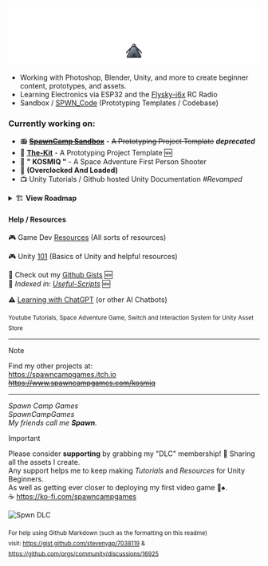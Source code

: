 ![SpawnCampGames](https://github.com/SpawnCampGames/Resources/blob/main/101/img/SPWN_GITHUB_HEADER.png)
- Working with Photoshop, Blender, Unity, and more to create beginner content, prototypes, and assets.
- Learning Electronics via ESP32 and the [Flysky-i6x](https://github.com/SpawnCampGames/flysky-i6x) RC Radio
- Sandbox / [SPWN_Code](https://github.com/SpawnCampGames/The-Kit/tree/main/Documentation/SPWN_Code.md) (Prototyping Templates / Codebase)

### Currently working on:
- 📻 ~~[**SpawnCamp Sandbox**](https://www.github.com/spawncampgames/Sandbox)~~ - ~~A Prototyping Project Template~~ **_deprecated_**
- 🧰 [**The-Kit**](https://github.com/SpawnCampGames/The-Kit/blob/main/readme.md) - A Prototyping Project Template 🆕  
- 👾 **" KOSMIQ "** - A Space Adventure First Person Shooter
- 🚧 **(Overclocked And Loaded)**
- 📺 Unity Tutorials / Github hosted Unity Documentation *#Revamped*

<details>
<summary>🏗️ <b>View Roadmap</b></summary>

![ROADMAP](https://storage.ko-fi.com/cdn/useruploads/display/50e94d72-4639-46f6-8ab3-8fb3df59545b_spwn_romap.png)
</details>

#### Help / Resources

🎮 Game Dev [Resources](https://github.com/spawncampgames/Resources/readme.md) (All sorts of resources)  

🎮 Unity [101](https://github.com/SpawnCampGames/Resources/blob/main/readme.md) (Basics of Unity and helpful resources)  

📜 Check out my [Github Gists](https://gist.github.com/spawncampgames) 🆕  
📘 *Indexed in: [Useful-Scripts](https://github.com/SpawnCampGames/Useful-Scripts/blob/master/readme.md)* 🆕  

⚠️ [Learning with ChatGPT](https://github.com/SpawnCampGames/Resources/blob/main/101/ChatGPT_AI.md) (or other AI Chatbots)

<sub>
Youtube Tutorials, Space Adventure Game, Switch and Interaction System for Unity Asset Store
</sub>  

---

> [!NOTE]  
> Find my other projects at:  
> https://spawncampgames.itch.io  
> ~~https://www.spawncampgames.com/kosmiq~~

---

*Spawn Camp Games  
SpawnCampGames  
My friends call me **Spawn**.*  

>[!IMPORTANT]  
> Please consider **supporting** by grabbing my "DLC" membership! 🧡 Sharing all the assets I create.  
> Any support helps me to keep making *Tutorials* and *Resources* for Unity Beginners.  
> As well as getting ever closer to deploying my first video game 👾♠️.  
> ☕ https://ko-fi.com/spawncampgames  

![Spwn DLC](https://storage.ko-fi.com/cdn/useruploads/post/40239f14-126b-481c-ba3c-58c26037c852_spawncampgames_dlc.png)

<sub>For help using Github Markdown (such as the formatting on this readme)  
visit: https://gist.github.com/stevenyap/7038119 & https://github.com/orgs/community/discussions/16925</sub>
